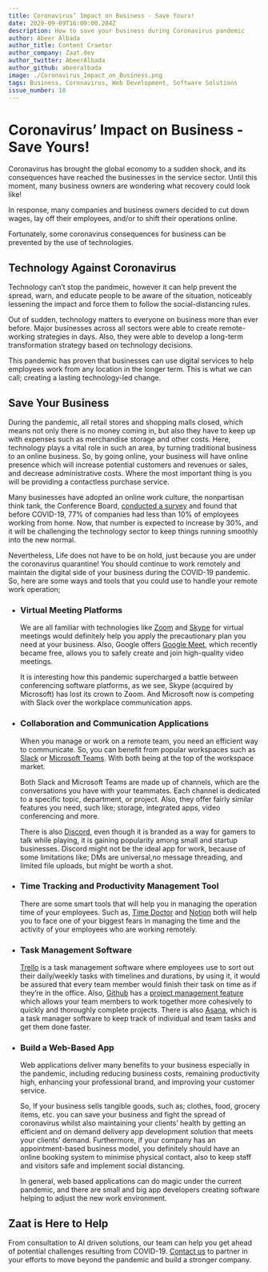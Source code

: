 ```yaml
---
title: Coronavirus’ Impact on Business - Save Yours!
date: 2020-09-09T16:00:00.284Z
description: How to save your business during Coronavirus pandemic
author: Abeer Albada
author_title: Content Craetor
author_company: Zaat.dev
author_twitter: AbeerAlbada
author_github: abeeralbada
image: ./Coronavirus_Impact_on_Business.png
tags: Business, Coronavirus, Web Development, Software Solutions
issue_number: 10
---
```


# Coronavirus’ Impact on Business - Save Yours!

Coronavirus has brought the global economy to a sudden shock, and its consequences have  reached the businesses in the service sector. Until this moment, many business owners are wondering what recovery could look like!

In response, many companies and business owners decided to cut down wages, lay off their employees, and/or to shift their operations online.

Fortunately, some coronavirus consequences for business can be prevented by the use of technologies.

## Technology Against Coronavirus
Technology can’t stop the pandmeic, however it can help prevent the spread, warn, and educate people to be aware of the situation, noticeably lessening the impact and force them to follow the social-distancing rules.

Out of sudden, technology matters to everyone on business more than ever before. Major businesses across all sectors were able to create remote-working strategies in days. Also, they were able to develop a long-term transformation strategy based on technology decisions.

This pandemic has proven that businesses can use digital services to help employees work from any location in the longer term. This is what we can call; creating a lasting technology-led change.

## Save Your Business

During the pandemic, all retail stores and shopping malls closed, which means not only there is no money coming in, but also they have to keep up with expenses such as merchandise storage and other costs. Here, technology plays a vital role in such an area, by turning traditional business to an online business. So, by going online, your business will have online presence which will increase potential customers and revenues or sales, and decrease administrative costs. Where the most important thing is you will be providing a contactless purchase service. 

Many businesses have adopted an online work culture, the nonpartisan think tank, the Conference Board, [conducted a survey](https://www.cnbc.com/2020/06/03/remote-work-will-be-legacy-of-pandemic-conference-board-survey-finds.html/) and found that before COVID-19, 77% of companies had less than 10% of employees working from home. Now, that number is expected to increase by 30%, and it will be challenging the technology sector to keep things running smoothly into the new normal.

Nevertheless, Life does not have to be on hold, just because you are under the coronavirus quarantine! You should continue to work remotely and maintain the digital side of your business during the COVID-19 pandemic. So, here are some ways and tools that you could use to handle your remote work operation;

* ### Virtual Meeting Platforms
  We are all familiar with technologies like [Zoom](https://zoom.us/) and [Skype](https://www.skype.com/en/) for virtual meetings would definitely help you apply the precautionary plan you need at your business. Also, Google offers [Google Meet](https://meet.google.com/), which recently became free, allows you to safely create and join high-quality video meetings.

  It is interesting how this pandemic supercharged a battle between conferencing software platforms, as we see, Skype (acquired by Microsoft) has lost its crown to Zoom. And Microsoft now is competing with Slack over the workplace communication apps.

* ### Collaboration and Communication Applications
  When you manage or work on a remote team, you need an efficient way to communicate. So, you can benefit from popular workspaces such as [Slack](http://slack.com) or [Microsoft Teams](https://www.microsoft.com/en-gb/microsoft-365/microsoft-teams/group-chat-software). With both being at the top of the workspace market.

  Both Slack and Microsoft Teams are made up of channels, which are the conversations you have with your teammates. Each channel is dedicated to a specific topic, department, or project. Also, they offer fairly similar features you need, such like; storage, integrated apps, video conferencing and more.

  There is also [Discord](https://discord.com), even though it is branded as a way for gamers to talk while playing, it is gaining popularity among small and startup businesses. Discord might not be the ideal app for work, because of some limitations like; DMs are universal,no message threading, and limited file uploads, but might be worth a shot.

* ### Time Tracking and Productivity Management Tool
  There are some smart tools that will help you in managing the operation time of your employees. Such as, [Time Doctor](https://www.timedoctor.com) and [Notion](https://www.notion.so) both will help you to face one of your biggest fears in managing the time and the activity of your employees who are working remotely.

* ### Task Management Software
  [Trello](https://trello.com) is a task management software where employees use to sort out their daily/weekly tasks with timelines and durations, by using it, it would be assured that every team member would finish their task on time as if they’re in the office. Also, [Github](https://github.com) has a [project management feature](https://github.com/features/project-management/) which allows your team members to work together more cohesively to quickly and thoroughly complete projects. There is also [Asana](https://asana.com), which is a task manager software to keep track of individual and team tasks and get them done faster.

* ### Build a Web-Based App
  Web applications deliver many benefits to your business especially in the pandemic, including reducing business costs, remaining productivity high, enhancing your professional brand, and improving your customer service.
  
  So, If your business sells tangible goods, such as; clothes, food, grocery items, etc. you can save your business and fight the spread of coronavirus whilst also maintaining your clients’ health by getting an efficient and on demand delivery app development solution that meets your clients’ demand. Furthermore, if your company has an appointment-based business model, you definitely should have an online booking system to minimise physical contact, also to keep staff and visitors safe and implement social distancing.
  
  In general, web based applications can do magic under the current pandemic, and there are small and big app developers creating software helping to adjust the new work environment.


## Zaat is Here to Help
From consultation to AI driven solutions, our team can help you get ahead of potential challenges resulting from COVID-19. [Contact us](http://www.zaat.dev) to partner in your efforts to move beyond the pandemic and build a stronger company.
